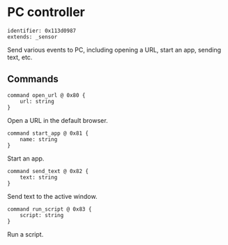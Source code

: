 # PC controller

    identifier: 0x113d0987
    extends: _sensor

Send various events to PC, including opening a URL, start an app, sending text, etc.

## Commands

    command open_url @ 0x80 {
        url: string
    }

Open a URL in the default browser.

    command start_app @ 0x81 {
        name: string
    }

Start an app.

    command send_text @ 0x82 {
        text: string
    }

Send text to the active window.

    command run_script @ 0x83 {
        script: string
    }

Run a script.
